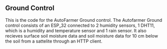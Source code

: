 ## Ground Control

This is the code for the AutoFarmer Ground control. The Autofarmer Ground control consists of an ESP_32 connected to 2 humidity sensors, 1 DHT11, which is a humidity and temperature sensor and 1 rain sensor. It also recieves surface soil moisture data and soil moisture data for 10 cm below the soil from a sattelite through an HTTP client.
